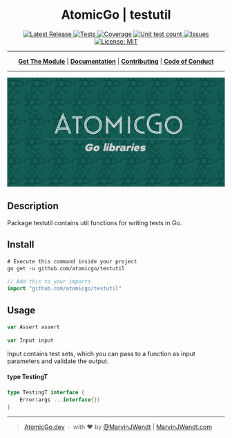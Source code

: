 <h1 align="center">AtomicGo | testutil</h1>

<p align="center">

<a href="https://github.com/atomicgo/testutil/releases">
<img src="https://img.shields.io/github/v/release/atomicgo/testutil?style=flat-square" alt="Latest Release">
</a>

<a href="https://codecov.io/gh/atomicgo/testutil" target="_blank">
<img src="https://img.shields.io/github/workflow/status/atomicgo/testutil/Go?label=tests&style=flat-square" alt="Tests">
</a>

<a href="https://codecov.io/gh/atomicgo/testutil" target="_blank">
<img src="https://img.shields.io/codecov/c/gh/atomicgo/testutil?color=magenta&logo=codecov&style=flat-square" alt="Coverage">
</a>

<a href="https://codecov.io/gh/atomicgo/testutil">
<!-- unittestcount:start --><img src="https://img.shields.io/badge/Unit_Tests-170-magenta?style=flat-square" alt="Unit test count"><!-- unittestcount:end -->
</a>

<a href="https://github.com/atomicgo/testutil/issues">
<img src="https://img.shields.io/github/issues/atomicgo/testutil.svg?style=flat-square" alt="Issues">
</a>

<a href="https://opensource.org/licenses/MIT" target="_blank">
<img src="https://img.shields.io/badge/License-MIT-yellow.svg?style=flat-square" alt="License: MIT">
</a>

</p>

---

<p align="center">
<strong><a href="#install">Get The Module</a></strong>
|
<strong><a href="https://pkg.go.dev/github.com/atomicgo/testutil#section-documentation" target="_blank">Documentation</a></strong>
|
<strong><a href="https://github.com/atomicgo/atomicgo/blob/main/CONTRIBUTING.md" target="_blank">Contributing</a></strong>
|
<strong><a href="https://github.com/atomicgo/atomicgo/blob/main/CODE_OF_CONDUCT.md" target="_blank">Code of Conduct</a></strong>
</p>

---

<p align="center">
  <img src="https://raw.githubusercontent.com/atomicgo/atomicgo/main/assets/header.png" alt="AtomicGo">
</p>

## Description

Package testutil contains util functions for writing tests in Go.

## Install

```console
# Execute this command inside your project
go get -u github.com/atomicgo/testutil
```

```go
// Add this to your imports
import "github.com/atomicgo/testutil"
```

## Usage

```go
var Assert assert
```

```go
var Input input
```
Input contains test sets, which you can pass to a function as input parameters
and validate the output.

#### type TestingT

```go
type TestingT interface {
	Error(args ...interface{})
}
```

---

> [AtomicGo.dev](https://atomicgo.dev) &nbsp;&middot;&nbsp;
> with ❤️ by [@MarvinJWendt](https://github.com/MarvinJWendt) |
> [MarvinJWendt.com](https://marvinjwendt.com)
